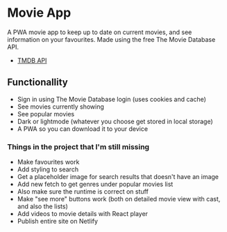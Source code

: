 # Movie App

A PWA movie app to keep up to date on current movies, and see information on your favourites. Made using the free The Movie Database API.
- [TMDB API](https://developer.themoviedb.org/reference/intro/getting-started) 

## Functionallity
- Sign in using The Movie Database login (uses cookies and cache)
- See movies currently showing
- See popular movies
- Dark or lightmode (whatever you choose get stored in local storage)
- A PWA so you can download it to your device

### Things in the project that I'm still missing

- Make favourites work
- Add styling to search
- Get a placeholder image for search results that doesn't have an image
- Add new fetch to get genres under popular movies list
- Also make sure the runtime is correct on stuff
- Make "see more" buttons work (both on detailed movie view with cast, and also the lists)
- Add videos to movie details with React player
- Publish entire site on Netlify


